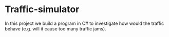 # Traffic-simulator

In this project we build a program in C# to investigate how would 
the traffic behave (e.g. will it cause too many traffic jams). 